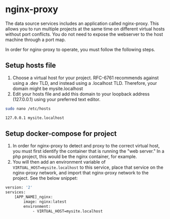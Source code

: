 # nginx-proxy

The data source services includes an application called nginx-proxy. This allows you to run multiple projects at the
same time on different virtual hosts without port conflicts. You do not need to expose the webserver to the host machine
through a port map.

In order for nginx-proxy to operate, you must follow the following steps.

## Setup hosts file
1. Choose a virtual host for your project. RFC-6761 recommends against using a .dev TLD, and instead using a .localhost
   TLD. Therefore, your domain might be mysite.localhost
2. Edit your hosts file and add this domain to your loopback address (127.0.0.1) using your preferred text editor.

```bash
sudo nano /etc/hosts

127.0.0.1 mysite.localhost
```

## Setup docker-compose for project
1. In order for nginx-proxy to detect and proxy to the correct virtual host, you must first identify the container that
   is running the "web server." In a php project, this would be the nginx container, for example.
2. You will then add an environment variable of `VIRTUAL_HOST=mysite.localhost` to this service, place that service on
   the nginx-proxy network, and import that nginx-proxy network to the project. See the below snippet:

```bash
version: '2'
services:
    [APP_NAME]_nginx:
        image: nginx:latest
        environment:
            - VIRTUAL_HOST=mysite.localhost
```
